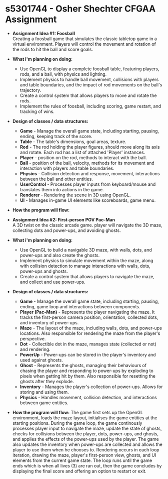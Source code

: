 # s5301744 - Osher Shechter CFGAA Assignment

- **Assignment Idea #1: Foosball**   
    Creating a foosball game that simulates the classic tabletop game in a virtual environment. Players will control the movement and rotation of the rods to hit the ball and score goals.

- **What i'm planning on doing:**
    - Use OpenGL to display a complete foosball table, featuring players, rods, and a ball, with physics and   lighting.
    - Implement physics to handle ball movement, collisions with players and table boundaries, and the impact of rod movements on the ball's trajectory.
    - Create a control system that allows players to move and rotate the rods.
    - Implement the rules of foosball, including scoring, game restart, and tracking of wins.  

- **Design of classes / data structures:**
    - **Game** - Manage the overall game state, including starting, pausing, ending, keeping track of the score.
    - **Table** - The table's dimensions, goal areas, texture.
    - **Rod** - The rod holding the player figures, should move along its axis and rotate. Each rod has a list of attached 'Player' instances.
    - **Player** - position on the rod, methods to interact with the ball.
    - **Ball** - position of the ball, velocity, methods for its movement and interaction with players and table boundaries.
    - **Physics** - Collision detection and response, movement, interactions between the ball and other entities.
    - **UserControl** - Processes player inputs from keyboard/mouse and translates them into actions in the game.
    - **Renderer** - Rendering the scene in 3D using OpenGL.
    - **UI** - Manages in-game UI elements like scoreboards, game menu.

- **How the program will flow:**



- **Assignment Idea #2: First-person POV Pac-Man**     
    A 3D twist on the classic arcade game. player will navigate the 3D maze, collecting dots and power-ups, and avoiding ghosts.

- **What i'm planning on doing:**
    - Use OpenGL to build a navigable 3D maze, with walls, dots, and power-ups and also create the ghosts.
    - Implement physics to simulate movement within the maze, along with collision detection to manage interactions with walls, dots, power-ups and ghosts.
    - Create a control system that allows players to navigate the maze, and collect and use power-ups.

- **Design of classes / data structures:**
    - **Game** - Manage the overall game state, including starting, pausing, ending, game loop and interactions between components. 
    - **Player (Pac-Man)** - Represents the player navigating the maze. It tracks the first-person camera position, orientation, collected dots, and inventory of power-ups.
    - **Maze** - The layout of the maze, including walls, dots, and power-ups locations. Also responsible for rendering the maze from the player's perspective.
    - **Dot** - Collectible dot in the maze, manages state (collected or not) and rendering.
    - **PowerUp** - Power-ups can be stored in the player's inventory and used against ghosts.
    - **Ghost** - Represents the ghosts, managing their behaviours of chasing the player and responding to power-ups by exploding to pixels when getting hit by them. Also responsible for resetting the ghosts after they explode.
    - **Inventory** - Manages the player's collection of power-ups. Allows for storing and using them.
    - **Physics** - Handles movement, collision detection, and interactions between game entities.

- **How the program will flow:**
    The game first sets up the OpenGL environment, loads the maze layout, initialises the game entities at the starting positions. During the game loop, the game continously processes player input to navigate the maze, update the state of ghosts, checks for collisions between the player, dots, power-ups, and ghosts, and applies the effects of the power-ups used by the player. The game also updates the inventory when power-ups are collected and allows the player to use them when he chooses to. Rendering occurs in each loop iteration, drawing the maze, player's first-person view, ghosts, and UI elements from the current game state. The loop runs until the game ends which is when all lives (3) are ran out, then the game concludes by displaying the final score and offering an option to restart or exit.
